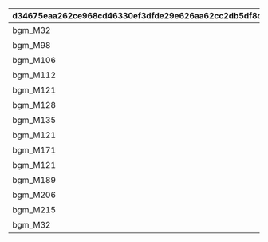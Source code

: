 |d34675eaa262ce968cd46330ef3dfde29e626aa62cc2db5df8c53b36aaaf6bfc|dcdcdb28f7b30a4ef4d6c8164bf19a260cb24acb094dddd7d90862f345c8f589|c6c01e9013e31bd0e9fe908f234c7a6968296d5e69ab74a187b0d93dc29df7a5|4b092e883045859d6a4384f948fed8e87ba0222490c83482f8497ccd2182c8fb|c50e95756b1dea9037d5b6056e415ae24e77b45a15f13d7607031e8ac51fe3b7|4d1fb05a956a092e86bb18fb1619a6fd3a3e79b52164ce721f51dc85d4feee31|9dd9df6e777c2e312f8a059ddd7cf45a50bffa5da722cc1dd16e955e449c481f|b9d00a0274327c57d363f35e4b8e6508a0476f1b925419605729f9f1c20111b8|
| --- | --- | --- | --- | --- | --- | --- | --- |
|bgm_M32|タルグム地方|10001101|10001101|bgm_M32|10001|10001|10001|
|bgm_M98|マシーナ地方|10002101|10002101|bgm_M98_2|10002|10002|10002|
|bgm_M106|ランドソル郊外|10003101|10003101|bgm_M106|10003|10003|10003|
|bgm_M112|タパスビーチ周辺|10004101|10004101|bgm_M112|10004|10004|10004|
|bgm_M121|イルシオンの孤島|10005101|10005101|bgm_M121|10005|10005|10005|
|bgm_M128|王都ランドソル|10006101|10006101|bgm_M128|10006|10006|10006|
|bgm_M135|ランドソル近郊|10007101|10007101|bgm_M135|10007|10007|10007|
|bgm_M121|ランドソル近郊|10008101|10008101|bgm_M121|10008|10008|10008|
|bgm_M171|クリスマス|10009101|10009101|bgm_M171|10009|10009|10009|
|bgm_M121|神殿への参道|10010101|10010101|bgm_M121|10010|10010|10010|
|bgm_M189|バレンタイン|10011101|10011101|bgm_M189|10011|10011|10011|
|bgm_M206|王都ランドソル|10012101|10012101|bgm_M206|10012|10012|10012|
|bgm_M215|マナリア|10013101|10013101|bgm_M215|10013|10013|10013|
|bgm_M32|タルグム地方|10014101|10014101|bgm_M32|10014|10014|10014|